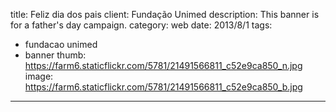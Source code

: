 title: Feliz dia dos pais
client: Fundação Unimed
description: This banner is for a father's day campaign.
category: web
date: 2013/8/1
tags: 
- fundacao unimed
- banner
thumb: https://farm6.staticflickr.com/5781/21491566811_c52e9ca850_n.jpg
image: https://farm6.staticflickr.com/5781/21491566811_c52e9ca850_b.jpg
---

